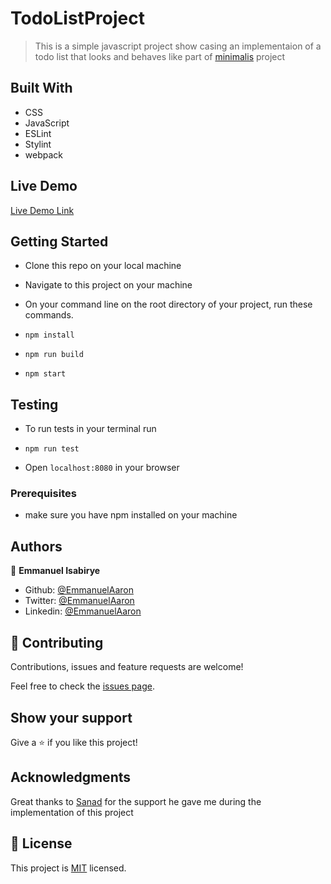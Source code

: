 # TodoListProject

> This is a simple javascript project show casing an implementaion of a todo list that looks and behaves like part of [minimalis](https://web.archive.org/web/20180320194056/http://www.getminimalist.com:80/) project
## Built With

- CSS
- JavaScript
- ESLint
- Stylint
- webpack

## Live Demo

[Live Demo Link](https://emmanuelaaron.github.io/TodoListProject/dist/)


## Getting Started
- Clone this repo on your local machine
- Navigate to this project on your machine
- On your command line on the root directory of your project, run these commands.

- ```npm install```
- ```npm run build```
- ```npm start```

## Testing
- To run tests in your terminal run 
- ```npm run test```

- Open ```localhost:8080``` in your browser


### Prerequisites
- make sure you have npm installed on your machine

## Authors

👤 **Emmanuel Isabirye**

- Github: [@EmmanuelAaron](https://github.com/Emmanuelaaron)
- Twitter: [@EmmanuelAaron](https://twitter.com/EmmanuelIsabir1)
- Linkedin: [@EmmanuelAaron](https://www.linkedin.com/in/fullstackwebdev-emma/)

## 🤝 Contributing

Contributions, issues and feature requests are welcome!

Feel free to check the [issues page](https://github.com/Emmanuelaaron/TodoListProject/issues).

## Show your support

Give a ⭐️ if you like this project!

## Acknowledgments

Great thanks to [Sanad](https://github.com/sanadwj) for the support he gave me during the implementation of this project


## 📝 License

This project is [MIT](lic.url) licensed.
